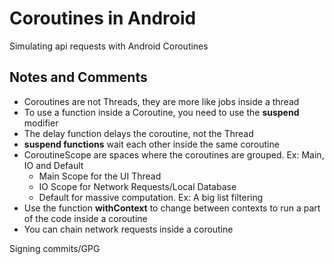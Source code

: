 # Coroutines in Android

Simulating api requests with Android Coroutines

## Notes and Comments

* Coroutines are not Threads, they are more like jobs inside a thread
* To use a function inside a Coroutine, you need to use the __suspend__ modifier
* The delay function delays the coroutine, not the Thread
* __suspend functions__ wait each other inside the same coroutine 
* CoroutineScope are spaces where the coroutines are grouped. Ex: Main, IO and Default
  * Main Scope for the UI Thread
  * IO Scope for Network Requests/Local Database
  * Default for massive computation. Ex: A big list filtering
* Use the function __withContext__ to change between contexts to run a part of the code inside a coroutine 
* You can chain network requests inside a coroutine

Signing commits/GPG
